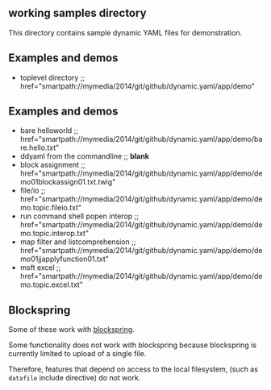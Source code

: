 ## working samples directory

This directory contains sample dynamic YAML files for demonstration.

## Examples and demos

* toplevel directory                ;; href="smartpath://mymedia/2014/git/github/dynamic.yaml/app/demo"

## Examples and demos

* bare helloworld                   ;; href="smartpath://mymedia/2014/git/github/dynamic.yaml/app/demo/bare.hello.txt"
* ddyaml from the commandline       ;; __blank__
* block assignment                  ;; href="smartpath://mymedia/2014/git/github/dynamic.yaml/app/demo/demo01blockassign01.txt.twig"
* file/io                           ;; href="smartpath://mymedia/2014/git/github/dynamic.yaml/app/demo/demo.topic.fileio.txt"
* run command shell popen interop   ;; href="smartpath://mymedia/2014/git/github/dynamic.yaml/app/demo/demo.topic.interop.txt"
* map filter and listcomprehension  ;; href="smartpath://mymedia/2014/git/github/dynamic.yaml/app/demo/demo01jjapplyfunction01.txt"
* msft excel                        ;; href="smartpath://mymedia/2014/git/github/dynamic.yaml/app/demo/demo.topic.excel.txt"

## Blockspring

Some of these work with [blockspring](https://open.blockspring.com/dreftymac/2dc5183fbb912fc3c553fc14bbe15e43).

Some functionality does not work with blockspring because blockspring is currently limited to upload of a single file.

Therefore, features that depend on access to the local filesystem, (such as `datafile` include directive) do not work.





